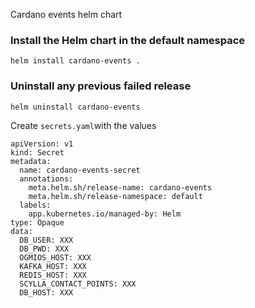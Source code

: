 Cardano events helm chart

### Install the Helm chart in the default namespace
`helm install cardano-events .`

### Uninstall any previous failed release
`helm uninstall cardano-events`

Create `secrets.yaml`with the values
```
apiVersion: v1
kind: Secret
metadata:
  name: cardano-events-secret
  annotations:
    meta.helm.sh/release-name: cardano-events
    meta.helm.sh/release-namespace: default
  labels:
    app.kubernetes.io/managed-by: Helm
type: Opaque
data:
  DB_USER: XXX
  DB_PWD: XXX
  OGMIOS_HOST: XXX
  KAFKA_HOST: XXX
  REDIS_HOST: XXX
  SCYLLA_CONTACT_POINTS: XXX
  DB_HOST: XXX
```

